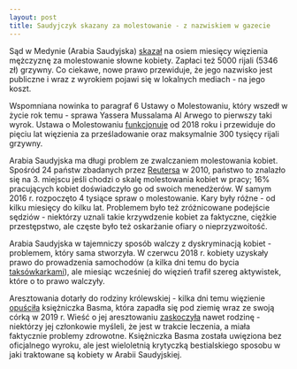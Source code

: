 ```yaml
---
layout: post
title: Saudyjczyk skazany za molestowanie - z nazwiskiem w gazecie 
---
```


Sąd w Medynie (Arabia Saudyjska) [skazał](https://www.thenationalnews.com/gulf-news/saudi-arabia/2022/01/10/saudi-arabia-court-names-and-shames-sexual-harasser-in-landmark-ruling/) na osiem miesięcy więzienia mężczyznę za molestowanie słowne kobiety. Zapłaci też 5000 rijali (5346 zł) grzywny. Co ciekawe, nowe prawo przewiduje, że jego nazwisko jest publiczne i wraz z wyrokiem pojawi się w lokalnych mediach - na jego koszt.

Wspomniana nowinka to paragraf 6 Ustawy o Molestowaniu, który wszedł w życie rok temu - sprawa Yassera Mussalama Al Arwego to pierwszy taki wyrok. Ustawa o Molestowaniu [funkcjonuje](https://www.thenationalnews.com/world/mena/saudi-arabia-approves-measure-criminalising-sexual-harassment-1.735229) od 2018 roku i przewiduje do pięciu lat więzienia za prześladowanie oraz maksymalnie 300 tysięcy rijali grzywny. 

Arabia Saudyjska ma długi problem ze zwalczaniem molestowania kobiet. Spośród 24 państw zbadanych przez [Reutersa](https://raseef22.net/article/1071116-saudi-arabia-plagued-sexual-harassment) w 2010, państwo to znalazło się na 3. miejscu jeśli chodzi o skalę molestowania kobiet w pracy; 16% pracujących kobiet doświadczyło go od swoich menedżerów. W samym 2016 r. rozpoczęto 4 tysiące spraw o molestowanie. Kary były różne - od kilku miesięcy do kilku lat. Problemem było też zróżnicowane podejście sędziów - niektórzy uznali takie krzywdzenie kobiet za faktyczne, ciężkie przestępstwo, ale częste było też oskarżanie ofiary o nieprzyzwoitość. 

Arabia Saudyjska w tajemniczy sposób walczy z dyskryminacją kobiet - problemem, który sama stworzyła. W czerwcu 2018 r. kobiety uzyskały prawo do prowadzenia samochodów (a kilka dni temu do bycia [taksówkarkami](https://www.arabnews.com/node/1999536/saudi-arabia)), ale miesiąc wcześniej do więzień trafił szereg aktywistek, które o to prawo walczyły. 

Aresztowania dotarły do rodziny królewskiej - kilka dni temu więzienie [opuściła](https://www.theguardian.com/world/2022/jan/09/outspoken-saudi-princess-released-after-nearly-three-years-in-jail) księżniczka Basma, która zapadła się pod ziemię wraz ze swoją córką w 2019 r. Wieść o jej aresztowaniu [zaskoczyła](https://www.theguardian.com/world/2020/apr/17/outspoken-saudi-princess-reveals-that-she-is-in-prison) nawet rodzinę - niektórzy jej członkowie myśleli, że jest w trakcie leczenia, a miała faktycznie problemy zdrowotne. Księżniczka Basma została uwięziona bez oficjalnego wyroku, ale jest wieloletnią krytyczką bestialskiego sposobu w jaki traktowane są kobiety w Arabii Saudyjskiej. 
